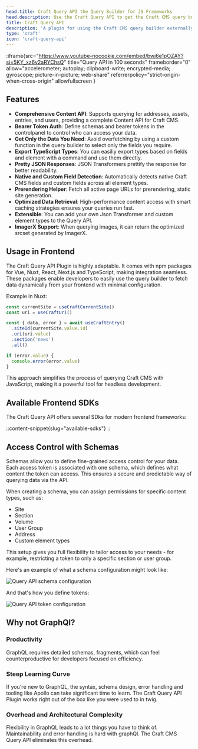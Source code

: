```yaml
---
head.title: Craft Query API the Query Builder for JS Frameworks
head.description: Use the Craft Query API to get the Craft CMS query builder in your favorite Javascript Framework. An alternative to graphql.
title: Craft Query API
description: 'A plugin for using the Craft CMS query builder externally.'
type: 'craft'
icon: 'craft-query-api'
---
```


:iframe{src="https://www.youtube-nocookie.com/embed/bwj6e1pOZAY?si=5KY_xz6v2aRYChsQ" title="Query API in 100 seconds" frameborder="0" allow="accelerometer; autoplay; clipboard-write; encrypted-media; gyroscope; picture-in-picture; web-share" referrerpolicy="strict-origin-when-cross-origin" allowfullscreen }

## Features

- **Comprehensive Content API**: Supports querying for addresses, assets, entries, and users, providing a complete Content API for Craft CMS.
- **Bearer Token Auth**: Define schemas and bearer tokens in the controlpanel to control who can access your data. 
- **Get Only the Data You Need**: Avoid overfetching by using a custom function in the query builder to select only the fields you require.
- **Export TypeScript Types**: You can easiliy export types based on fields and element with a command and use them directly.
- **Pretty JSON Responses**: JSON Transformers prettify the response for better readability.
- **Native and Custom Field Detection**: Automatically detects native Craft CMS fields and custom fields across all element types.
- **Prerendering Helper**: Fetch all active page URLs for prerendering, static site generation.
- **Optimized Data Retrieval**: High-performance content access with smart caching strategies ensures your queries run fast.
- **Extensible**: You can add your own Json Transformer and custom element types to the Query API.
- **ImagerX Support**: When querying images, it can return the optimized srcset generated by ImagerX.

## Usage in Frontend
The Craft Query API Plugin is highly adaptable. It comes with npm packages for Vue, Nuxt, React, Next.js and TypeScript, making integration seamless. 
These packages enable developers to easily use the query builder to fetch data dynamically from your frontend with minimal configuration.

Example in Nuxt:

```ts [app.vue]
const currentSite = useCraftCurrentSite()
const uri = useCraftUri()

const { data, error } = await useCraftEntry()
  .siteId(currentSite.value.id)
  .uri(uri.value)
  .section('news')
  .all()

if (error.value) {
  console.error(error.value)
}
```

This approach simplifies the process of querying Craft CMS with JavaScript, making it a powerful tool for headless development.

## Available Frontend SDKs

The Craft Query API offers several SDks for modern frontend frameworks:

::content-snippet{slug="available-sdks"}
::

## Access Control with Schemas

Schemas allow you to define fine-grained access control for your data. Each access token is associated with one schema, which defines what content the token can access. 
This ensures a secure and predictable way of querying data via the API.

When creating a schema, you can assign permissions for specific content types, such as:

- Site
- Section
- Volume
- User Group
- Address
- Custom element types

This setup gives you full flexibility to tailor access to your needs - for example, restricting a token to only a specific section or user group.

Here's an example of what a schema configuration might look like:

![Query API schema configuration](/images/bitmap/query-api-schema.png)

And that's how you define tokens: 

![Query API token configuration](/images/bitmap/query-api-token.png)


## Why not GraphQl?

### Productivity

GraphQL requires detailed schemas, fragments, which can feel counterproductive for developers focused on efficiency.

### Steep Learning Curve

If you're new to GraphQL, the syntax, schema design, error handling and tooling like Apollo can take significant time to learn. The Craft Query API Plugin works right out of the box like you were used to in twig.

### Overhead and Architectural Complexity

Flexibility in GraphQL leads to a lot things you have to think of. Maintainability and error handling is hard with graphQl. The Craft CMS Query API eliminates this overhead.
